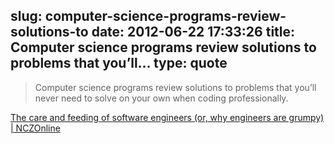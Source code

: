 slug: computer-science-programs-review-solutions-to
date: 2012-06-22 17:33:26
title: Computer science programs review solutions to problems that you’ll...
type: quote
---

> Computer science programs review solutions to problems that you’ll never need to solve on your own when coding professionally.

[The care and feeding of software engineers (or, why engineers are grumpy) | NCZOnline](http://www.nczonline.net/blog/2012/06/12/the-care-and-feeding-of-software-engineers-or-why-engineers-are-grumpy/)
